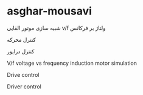 # asghar-mousavi
شبیه سازی موتور القایی  v/f ولتاژ بر فرکانس

کنترل محرکه

کنترل درایور

V/f voltage vs frequency induction motor simulation

Drive control

Driver control
